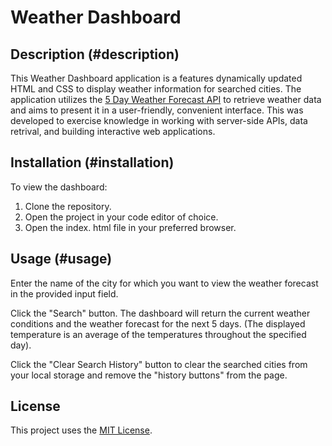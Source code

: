 # Weather Dashboard

## Description (#description)
This Weather Dashboard application is a features dynamically updated HTML and CSS to display weather information for searched cities. The application utilizes the [5 Day Weather Forecast API](https://openweathermap.org/forecast5) to retrieve weather data and aims to present it in a user-friendly, convenient interface. This was developed to exercise knowledge in working with server-side APIs, data retrival, and building interactive web applications.

## Installation (#installation)

To view the dashboard:
1. Clone the repository.
2. Open the project in your code editor of choice.
3. Open the index. html file in your preferred browser.

## Usage (#usage)
Enter the name of the city for which you want to view the weather forecast in the provided input field.

Click the "Search" button. The dashboard will return the current weather conditions and the weather forecast for the next 5 days. (The displayed temperature is an average of the temperatures throughout the specified day).

Click the "Clear Search History" button to clear the searched cities from your local storage and remove the "history buttons" from the page.

## License 
This project uses the [MIT License](https://opensource.org/license/mit).